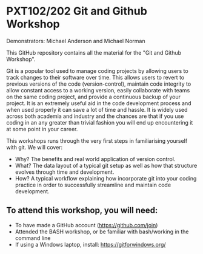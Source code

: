 # PXT102/202 Git and Github Workshop
Demonstrators: Michael Anderson and Michael Norman

This GitHub repository contains all the material for the "Git and Github Workshop".

Git is a popular tool used to manage coding projects by allowing users to track changes to their software over time. This allows users to revert to previous versions of the code (version-control), maintain code integrity to allow constant access to a working version, easily collaborate with teams on the same coding project, and provide a continuous backup of your project. It is an extremely useful aid in the code development process and when used properly it can save a lot of time and hassle. It is widely used across both academia and industry and the chances are that if you use coding in an any greater than trivial fashion you will end up encountering it at some point in your career.

This workshops runs through the very first steps in familiarising yourself with git. We will cover:
* Why? The benefits and real world application of version control.
* What? The data layout of a typical git setup as well as how that structure evolves through time and development.
* How? A typical workflow explaining how incorporate git into your coding practice in order to successfully streamline and maintain code development.

## To attend this workshop, you will need:
* To have made a GitHub account (https://github.com/join)
* Attended the BASH workshop, or be familiar with bash/working in the command line
* If using a Windows laptop, install: https://gitforwindows.org/
